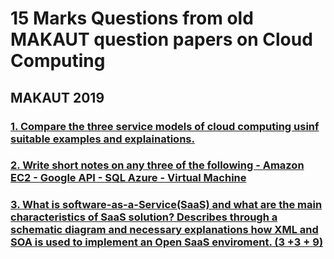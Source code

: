 # 15 Marks Questions from old MAKAUT question papers on Cloud Computing

## MAKAUT 2019

### [1. Compare the three service models of cloud computing usinf suitable examples and explainations.](https://github.com/TuhinBar/Cloud-Computing-QnA/blob/main/15-Marks-QnA/Cloud-Service-Models.md)

### [2. Write short notes on any three of the following - Amazon EC2 - Google API - SQL Azure - Virtual Machine](https://github.com/TuhinBar/Cloud-Computing-QnA/blob/main/15-Marks-QnA/write-notes-EC-GoogleAPI-VM.md) 

### [3. What is software-as-a-Service(SaaS) and what are the main characteristics of SaaS solution? Describes through a schematic diagram and necessary explanations how XML and SOA is used to implement an Open SaaS enviroment. (3 +3 + 9)](https://github.com/TuhinBar/Cloud-Computing-QnA/blob/main/15-Marks-QnA/SaaS.md)
